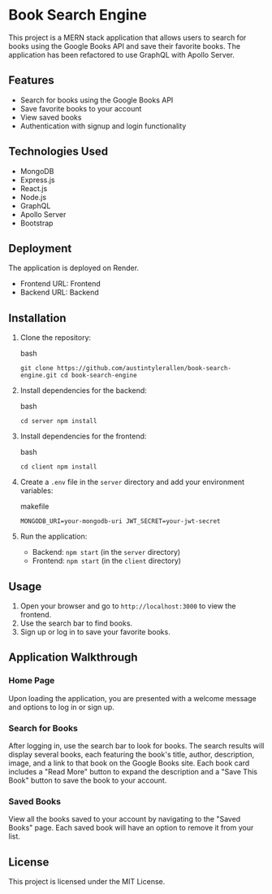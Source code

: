 Book Search Engine
==================

This project is a MERN stack application that allows users to search for books using the Google Books API and save their favorite books. The application has been refactored to use GraphQL with Apollo Server.

Features
--------

-   Search for books using the Google Books API
-   Save favorite books to your account
-   View saved books
-   Authentication with signup and login functionality

Technologies Used
-----------------

-   MongoDB
-   Express.js
-   React.js
-   Node.js
-   GraphQL
-   Apollo Server
-   Bootstrap

Deployment
----------

The application is deployed on Render.

-   Frontend URL: Frontend
-   Backend URL: Backend

Installation
------------

1.  Clone the repository:

    bash

   

    `git clone https://github.com/austintylerallen/book-search-engine.git
    cd book-search-engine`

2.  Install dependencies for the backend:

    bash

  

    `cd server
    npm install`

3.  Install dependencies for the frontend:

    bash



    `cd client
    npm install`

4.  Create a `.env` file in the `server` directory and add your environment variables:

    makefile



    `MONGODB_URI=your-mongodb-uri
    JWT_SECRET=your-jwt-secret`

5.  Run the application:

    -   Backend: `npm start` (in the `server` directory)
    -   Frontend: `npm start` (in the `client` directory)

Usage
-----

1.  Open your browser and go to `http://localhost:3000` to view the frontend.
2.  Use the search bar to find books.
3.  Sign up or log in to save your favorite books.

Application Walkthrough
-----------------------

### Home Page

Upon loading the application, you are presented with a welcome message and options to log in or sign up.

### Search for Books

After logging in, use the search bar to look for books. The search results will display several books, each featuring the book's title, author, description, image, and a link to that book on the Google Books site. Each book card includes a "Read More" button to expand the description and a "Save This Book" button to save the book to your account.

### Saved Books

View all the books saved to your account by navigating to the "Saved Books" page. Each saved book will have an option to remove it from your list.

License
-------

This project is licensed under the MIT License.